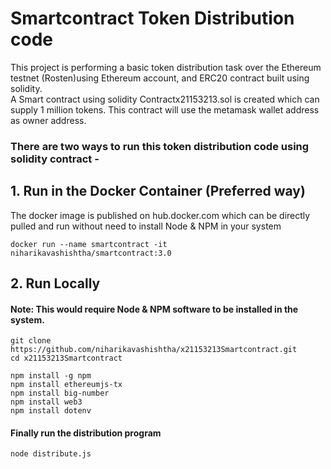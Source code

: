 # Smartcontract Token Distribution code

This project is performing a basic token distribution task over the Ethereum testnet (Rosten)using Ethereum account, and ERC20 contract built using solidity.  
A Smart contract using solidity Contractx21153213.sol is created which can supply 1 million 	tokens. This contract will use the metamask wallet address as owner address. 

### There are two ways to run this token distribution code using solidity contract -

## 1. Run in the Docker Container (Preferred way)
The docker image is published on hub.docker.com which can be directly pulled and run without need to install Node & NPM in your system

```
docker run --name smartcontract -it niharikavashishtha/smartcontract:3.0
```

## 2. Run Locally
#### Note: This would require Node & NPM software to be installed in the system.

```
git clone https://github.com/niharikavashishtha/x21153213Smartcontract.git
cd x21153213Smartcontract

npm install -g npm
npm install ethereumjs-tx
npm install big-number
npm install web3
npm install dotenv
```

#### Finally run the distribution program
```
node distribute.js
```
